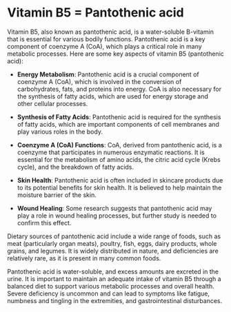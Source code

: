 # Vitamin B5 = Pantothenic acid

Vitamin B5, also known as pantothenic acid, is a water-soluble B-vitamin that is essential for various bodily functions. Pantothenic acid is a key component of coenzyme A (CoA), which plays a critical role in many metabolic processes. Here are some key aspects of vitamin B5 (pantothenic acid):

* **Energy Metabolism**: Pantothenic acid is a crucial component of coenzyme A (CoA), which is involved in the conversion of carbohydrates, fats, and proteins into energy. CoA is also necessary for the synthesis of fatty acids, which are used for energy storage and other cellular processes.

* **Synthesis of Fatty Acids**: Pantothenic acid is required for the synthesis of fatty acids, which are important components of cell membranes and play various roles in the body.

* **Coenzyme A (CoA) Functions**: CoA, derived from pantothenic acid, is a coenzyme that participates in numerous enzymatic reactions. It is essential for the metabolism of amino acids, the citric acid cycle (Krebs cycle), and the breakdown of fatty acids.

* **Skin Health**: Pantothenic acid is often included in skincare products due to its potential benefits for skin health. It is believed to help maintain the moisture barrier of the skin.

* **Wound Healing**: Some research suggests that pantothenic acid may play a role in wound healing processes, but further study is needed to confirm this effect.

Dietary sources of pantothenic acid include a wide range of foods, such as meat (particularly organ meats), poultry, fish, eggs, dairy products, whole grains, and legumes. It is widely distributed in nature, and deficiencies are relatively rare, as it is present in many common foods.

Pantothenic acid is water-soluble, and excess amounts are excreted in the urine. It is important to maintain an adequate intake of vitamin B5 through a balanced diet to support various metabolic processes and overall health. Severe deficiency is uncommon and can lead to symptoms like fatigue, numbness and tingling in the extremities, and gastrointestinal disturbances.
